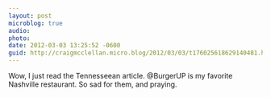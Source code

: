 ```yaml
---
layout: post
microblog: true
audio: 
photo: 
date: 2012-03-03 13:25:52 -0600
guid: http://craigmcclellan.micro.blog/2012/03/03/t176025618629140481.html
---
```

Wow, I just read the Tennesseean article. @BurgerUP is my favorite Nashville restaurant. So sad for them, and praying.
